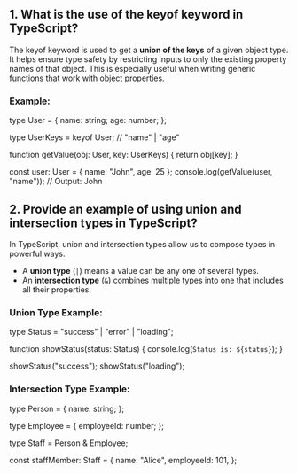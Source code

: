 ## 1. What is the use of the keyof keyword in TypeScript?

The keyof keyword is used to get a **union of the keys** of a given object type. It helps ensure type safety by restricting inputs to only the existing property names of that object. This is especially useful when writing generic functions that work with object properties.

### Example:

type User = {
  name: string;
  age: number;
};

type UserKeys = keyof User; // "name" | "age"

function getValue(obj: User, key: UserKeys) {
  return obj[key];
}

const user: User = { name: "John", age: 25 };
console.log(getValue(user, "name")); // Output: John



## 2. Provide an example of using union and intersection types in TypeScript?

In TypeScript, union and intersection types allow us to compose types in powerful ways.

- A **union type** (`|`) means a value can be any one of several types.
- An **intersection type** (`&`) combines multiple types into one that includes all their properties.


### Union Type Example:


type Status = "success" | "error" | "loading";

function showStatus(status: Status) {
  console.log(`Status is: ${status}`);
}

showStatus("success");
showStatus("loading");


### Intersection Type Example:

type Person = {
  name: string;
};

type Employee = {
  employeeId: number;
};

type Staff = Person & Employee;

const staffMember: Staff = {
  name: "Alice",
  employeeId: 101,
};




